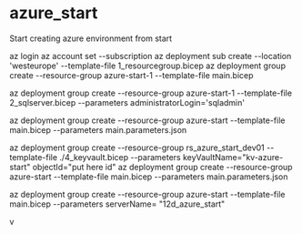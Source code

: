 # azure_start
Start creating azure environment from start


az login
az account set --subscription <subscription id>
az deployment sub create --location 'westeurope'  --template-file 1_resourcegroup.bicep
az deployment group create --resource-group azure-start-1 --template-file main.bicep   

az deployment group create --resource-group azure-start-1 --template-file 2_sqlserver.bicep --parameters administratorLogin='sqladmin'

az deployment group create --resource-group azure-start --template-file main.bicep --parameters main.parameters.json


az deployment group create --resource-group rs_azure_start_dev01 --template-file ./4_keyvault.bicep --parameters keyVaultName="kv-azure-start" objectId="put here id"
az deployment group create --resource-group azure-start --template-file main.bicep --parameters main.parameters.json  

az deployment group create --resource-group azure-start --template-file main.bicep --parameters serverName= "12d_azure_start"

v